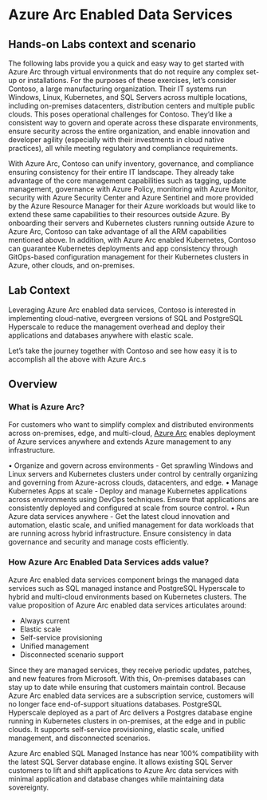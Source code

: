 # Azure Arc Enabled Data Services

## Hands-on Labs context and scenario

The following labs provide you a quick and easy way to get started with Azure Arc through virtual environments that do not require any complex set-up or installations. For the purposes of these exercises, let’s consider Contoso, a large manufacturing organization. Their IT systems run Windows, Linux, Kubernetes, and SQL Servers across multiple locations, including on-premises datacenters, distribution centers and multiple public clouds. This poses operational challenges for Contoso. They’d like a consistent way to govern and operate across these disparate environments, ensure security across the entire organization, and enable innovation and developer agility (especially with their investments in cloud native practices), all while meeting regulatory and compliance requirements.

With Azure Arc, Contoso can unify inventory, governance, and compliance ensuring consistency for their entire IT landscape. They already take advantage of the core management capabilities such as tagging, update management, governance with Azure Policy, monitoring with Azure Monitor, security with Azure Security Center and Azure Sentinel and more provided by the Azure Resource Manager for their Azure workloads but would like to extend these same capabilities to their resources outside Azure. By onboarding their servers and Kubernetes clusters running outside Azure to Azure Arc, Contoso can take advantage of all the ARM capabilities mentioned above. In addition, with Azure Arc enabled Kubernetes, Contoso can guarantee Kubernetes deployments and app consistency through GitOps-based configuration management for their Kubernetes clusters in Azure, other clouds, and on-premises.


## Lab Context

Leveraging Azure Arc enabled data services, Contoso is interested in implementing cloud-native, evergreen versions of SQL and PostgreSQL Hyperscale to reduce the management overhead and deploy their applications and databases anywhere with elastic scale.

Let’s take the journey together with Contoso and see how easy it is to accomplish all the above with Azure Arc.s

## Overview

### What is Azure Arc?

For customers who want to simplify complex and distributed environments across on-premises, edge, and multi-cloud, [Azure Arc](https://azure.microsoft.com/services/azure-arc/) enables deployment of Azure services anywhere and extends Azure management to any infrastructure.

•	Organize and govern across environments - Get sprawling Windows and Linux servers and Kubernetes clusters under control by centrally organizing and governing from Azure-across clouds, datacenters, and edge.
•	Manage Kubernetes Apps at scale - Deploy and manage Kubernetes applications across environments using DevOps techniques. Ensure that applications are consistently  deployed and configured at scale from source control.
•	Run Azure data services anywhere - Get the latest cloud innovation and automation, elastic scale, and unified management for data workloads that are running across hybrid infrastructure. Ensure consistency in data governance and security and manage costs efficiently.


### How Azure Arc Enabled Data Services adds value?

Azure Arc enabled data services component brings the managed data services such as SQL managed instance and PostgreSQL Hyperscale to hybrid and multi-cloud environments based on Kubernetes clusters. The value proposition of Azure Arc enabled data services articulates around:

-	Always current
-	Elastic scale
-	Self-service provisioning
-	Unified management
-	Disconnected scenario support

Since they are managed services, they receive periodic updates, patches, and new features from Microsoft. With this, On-premises databases can stay up to date while ensuring that customers maintain control. Because Azure Arc enabled data services are a subscription service, customers will no longer face end-of-support situations databases.
PostgreSQL Hyperscale deployed as a part of Arc delivers a Postgres database engine running in Kubernetes clusters in on-premises, at the edge and in public clouds. It supports self-service provisioning, elastic scale, unified management, and disconnected scenarios. 

Azure Arc enabled SQL Managed Instance has near 100% compatibility with the latest SQL Server database engine. It allows existing SQL Server customers to lift and shift applications to Azure Arc data services with minimal application and database changes while maintaining data sovereignty. 

